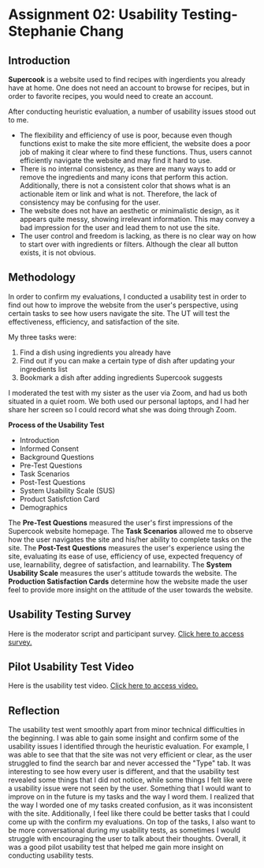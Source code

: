 # Assignment 02: Usability Testing- Stephanie Chang
## Introduction
**Supercook** is a website used to find recipes with ingerdients you already have at home. One does not need an account to browse for recipes, but in order to favorite recipes, you would need to create an account. 

After conducting heuristic evaluation, a number of usability issues stood out to me. 
-  The flexibility and efficiency of use is poor, because even though functions exist to make the site more efficient, the website does a poor job of making it clear where to find these functions. Thus, users cannot efficiently navigate the website and may find it hard to use.
- There is no internal consistency, as there are many ways to add or remove the ingredients and many icons that perform this action. Additionally, there is not a consistent color that shows what is an actionable item or link and what is not. Therefore, the lack of consistency may be confusing for the user.
- The website does not have an aesthetic or minimalistic design, as it appears quite messy, showing irrelevant information. This may convey a bad impression for the user and lead them to not use the site.
- The user control and freedom is lacking, as there is no clear way on how to start over with ingredients or filters. Although the clear all button exists, it is not obvious. 

## Methodology
In order to confirm my evaluations, I conducted a usability test in order to find out how to improve the website from the user's perspective, using certain tasks to see how users navigate the site. The UT will test the effectiveness, efficiency, and satisfaction of the site. 

My three tasks were:
1. Find a dish using ingredients you already have
2. Find out if you can make a certain type of dish after updating your ingredients list
3. Bookmark a dish after adding ingredients Supercook suggests

I moderated the test with my sister as the user via Zoom, and had us both situated in a quiet room. We both used our personal laptops, and I had her share her screen so I could record what she was doing through Zoom. 

**Process of the Usability Test**
- Introduction
- Informed Consent
- Background Questions
- Pre-Test Questions
- Task Scenarios
- Post-Test Questions
- System Usability Scale (SUS)
- Product Satisfction Card
- Demographics

The **Pre-Test Questions** measured the user's first impressions of the Supercook website homepage. The **Task Scenarios** allowed me to observe how the user navigates the site and his/her ability to complete  tasks on the site. The **Post-Test Questions** measures the user's experience using the site, evaluating its ease of use, efficiency of use, expected frequency of use, learnability, degree of satisfaction, and learnability. The **System Usability Scale** measures the user's attitude towards the website. The **Production Satisfaction Cards** determine how the website made the user feel to provide more insight on the attitude of the user towards the website.

## Usability Testing Survey
Here is the moderator script and participant survey. [Click here to access survey.](https://forms.gle/iJZ7vQBgpRLa2Lsz8)

## Pilot Usability Test Video
Here is the usability test video. [Click here to access video.](https://drive.google.com/file/d/1PfmqCzE-mH2RRCAKKgwDY6s8f31QM8is/view)

## Reflection
The usability test went smoothly apart from minor technical difficulties in the beginning. I was able to gain some insight and confirm some of the usability issues I identified through the heuristic evaluation. For example, I was able to see that that the site was not very efficient or clear, as the user struggled to find the search bar and never accessed the "Type" tab. It was interesting to see how every user is different, and that the usability test revealed some things that I did not notice, while some things I felt like were a usability issue were not seen by the user. Something that I would want to improve on in the future is my tasks and the way I word them. I realized that the way I worded one of my tasks created confusion, as it was inconsistent with the site. Additionally, I feel like there could be better tasks that I could come up with the confirm my evaluations. On top of the tasks, I also want to be more conversational during my usability tests, as sometimes I would struggle with encouraging the user to talk about their thoughts. Overall, it was a good pilot usability test that helped me gain more insight on conducting usability tests. 


